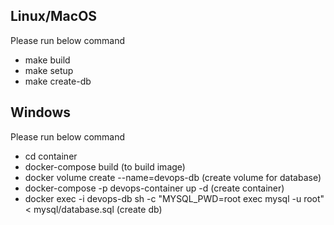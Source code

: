 ## Linux/MacOS
Please run below command
- make build
- make setup
- make create-db

## Windows
Please run below command
- cd container
- docker-compose build (to build image)
- docker volume create --name=devops-db (create volume for database)
- docker-compose -p devops-container up -d (create container)
- docker exec -i devops-db sh -c "MYSQL_PWD=root exec mysql -u root" < mysql/database.sql (create db)
